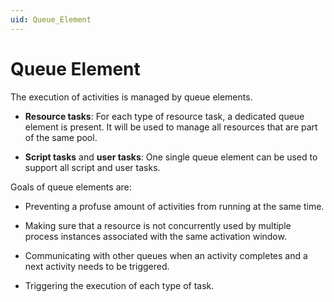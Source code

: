 ```yaml
---
uid: Queue_Element
---
```


# Queue Element

The execution of activities is managed by queue elements.

- **Resource tasks**: For each type of resource task, a dedicated queue element is present. It will be used to manage all resources that are part of the same pool.

- **Script tasks** and **user tasks**: One single queue element can be used to support all script and user tasks.

Goals of queue elements are:

- Preventing a profuse amount of activities from running at the same time.

- Making sure that a resource is not concurrently used by multiple process instances associated with the same activation window.

- Communicating with other queues when an activity completes and a next activity needs to be triggered.

- Triggering the execution of each type of task.
